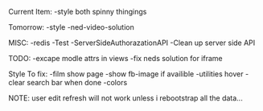 Current Item:
  -style both spinny thingings

Tomorrow:
  -style
  -ned-video-solution


MISC:
  -redis
  -Test
  -ServerSideAuthorazationAPI
  -Clean up server side API

TODO:
  -excape modle attrs in views
  -fix neds solution for iframe

Style To fix:
  -film show page
  -show fb-image if availible
  -utilities hover
  -clear search bar when done
  -colors

  NOTE: user edit refresh will not work unless i rebootstrap all the data...
